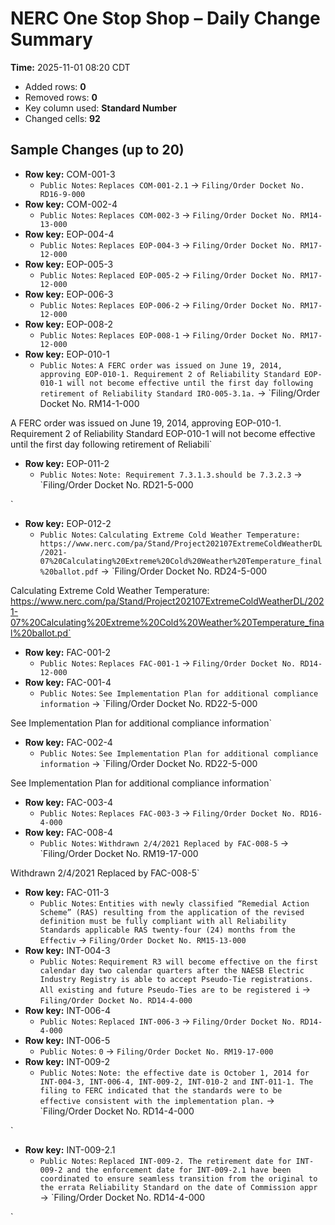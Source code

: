 # NERC One Stop Shop – Daily Change Summary
**Time:** 2025-11-01 08:20 CDT

- Added rows: **0**
- Removed rows: **0**
- Key column used: **Standard Number**
- Changed cells: **92**

## Sample Changes (up to 20)
- **Row key:** COM-001-3
    - `Public Notes`: `Replaces COM-001-2.1` → `Filing/Order Docket No. RD16-9-000`
- **Row key:** COM-002-4
    - `Public Notes`: `Replaces COM-002-3` → `Filing/Order Docket No. RM14-13-000`
- **Row key:** EOP-004-4
    - `Public Notes`: `Replaces EOP-004-3` → `Filing/Order Docket No. RM17-12-000`
- **Row key:** EOP-005-3
    - `Public Notes`: `Replaced EOP-005-2` → `Filing/Order Docket No. RM17-12-000`
- **Row key:** EOP-006-3
    - `Public Notes`: `Replaces EOP-006-2` → `Filing/Order Docket No. RM17-12-000`
- **Row key:** EOP-008-2
    - `Public Notes`: `Replaces EOP-008-1` → `Filing/Order Docket No. RM17-12-000`
- **Row key:** EOP-010-1
    - `Public Notes`: `A FERC order was issued on June 19, 2014, approving EOP-010-1. Requirement 2 of Reliability Standard EOP-010-1 will not become effective until the first day following retirement of Reliability Standard IRO-005-3.1a.` → `Filing/Order Docket No. RM14-1-000


A FERC order was issued on June 19, 2014, approving EOP-010-1. Requirement 2 of Reliability Standard EOP-010-1 will not become effective until the first day following retirement of Reliabili`
- **Row key:** EOP-011-2
    - `Public Notes`: `Note: Requirement 7.3.1.3.should be 7.3.2.3` → `Filing/Order Docket No. RD21-5-000



`
- **Row key:** EOP-012-2
    - `Public Notes`: `Calculating Extreme Cold Weather Temperature: https://www.nerc.com/pa/Stand/Project202107ExtremeColdWeatherDL/2021-07%20Calculating%20Extreme%20Cold%20Weather%20Temperature_final%20ballot.pdf` → `Filing/Order Docket No. RD24-5-000


Calculating Extreme Cold Weather Temperature: https://www.nerc.com/pa/Stand/Project202107ExtremeColdWeatherDL/2021-07%20Calculating%20Extreme%20Cold%20Weather%20Temperature_final%20ballot.pd`
- **Row key:** FAC-001-2
    - `Public Notes`: `Replaces FAC-001-1` → `Filing/Order Docket No. RD14-12-000`
- **Row key:** FAC-001-4
    - `Public Notes`: `See Implementation Plan for additional compliance information` → `Filing/Order Docket No. RD22-5-000


See Implementation Plan for additional compliance information`
- **Row key:** FAC-002-4
    - `Public Notes`: `See Implementation Plan for additional compliance information` → `Filing/Order Docket No. RD22-5-000


See Implementation Plan for additional compliance information`
- **Row key:** FAC-003-4
    - `Public Notes`: `Replaces FAC-003-3` → `Filing/Order Docket No. RD16-4-000`
- **Row key:** FAC-008-4
    - `Public Notes`: `Withdrawn 2/4/2021 Replaced by FAC-008-5` → `Filing/Order Docket No. RM19-17-000


Withdrawn 2/4/2021 Replaced by FAC-008-5`
- **Row key:** FAC-011-3
    - `Public Notes`: `Entities with newly classified “Remedial Action Scheme” (RAS) resulting from the application of the revised definition must be fully compliant with all Reliability Standards applicable RAS twenty-four (24) months from the Effectiv` → `Filing/Order Docket No. RM15-13-000`
- **Row key:** INT-004-3
    - `Public Notes`: `Requirement R3 will become effective on the first calendar day two calendar quarters after the NAESB Electric Industry Registry is able to accept Pseudo-Tie registrations. All existing and future Pseudo-Ties are to be registered i` → `Filing/Order Docket No. RD14-4-000`
- **Row key:** INT-006-4
    - `Public Notes`: `Replaced INT-006-3` → `Filing/Order Docket No. RD14-4-000`
- **Row key:** INT-006-5
    - `Public Notes`: `0` → `Filing/Order Docket No. RM19-17-000`
- **Row key:** INT-009-2
    - `Public Notes`: `Note: the effective date is October 1, 2014 for INT-004-3, INT-006-4, INT-009-2, INT-010-2 and INT-011-1. The filing to FERC indicated that the standards were to be effective consistent with the implementation plan.` → `Filing/Order Docket No. RD14-4-000

`
- **Row key:** INT-009-2.1
    - `Public Notes`: `Replaced INT-009-2. The retirement date for INT-009-2 and the enforcement date for INT-009-2.1 have been coordinated to ensure seamless transition from the original to the errata Reliability Standard on the date of Commission appr` → `Filing/Order Docket No. RD14-4-000

`